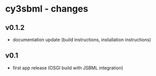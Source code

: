 # cy3sbml - changes

## v0.1.2
* documentation update (build instructions, installation instructions)

## v0.1
* first app release (OSGI build with JSBML integration)
